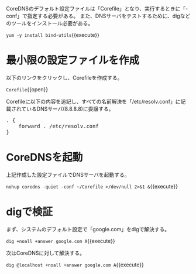 CoreDNSのデフォルト設定ファイルは「Corefile」となり、実行するときに「-conf」で指定する必要がある。
また、DNSサーバをテストするために、digなどのツールをインストール必要がある。

`yum -y install bind-utils`{{execute}}

# 最小限の設定ファイルを作成
以下のリンクをクリックし、Corefileを作成する。

`Corefile`{{open}}

Corefileに以下の内容を追記し、すべての名前解決を「/etc/resolv.conf」に記載されているDNSサーバ(8.8.8.8)に委譲する。

<pre class="file" data-filename="Corefile" data-target="append">. {
    forward . /etc/resolv.conf
}
</pre>

# CoreDNSを起動
上記作成した設定ファイルでDNSサーバを起動する。

`nohup coredns -quiet -conf ~/Corefile >/dev/null 2>&1 &`{{execute}}

# digで検証
まず、システムのデフォルト設定で「google.com」をdigで解決する。

`dig +noall +answer google.com A`{{execute}}

次はCoreDNSに対して解決する。

`dig @localhost +noall +answer google.com A`{{execute}}
